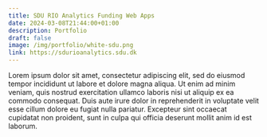 ```yaml
---
title: SDU RIO Analytics Funding Web Apps
date: 2024-03-08T21:44:00+01:00
description: Portfolio
draft: false
image: /img/portfolio/white-sdu.png
link: https://sdurioanalytics.sdu.dk
---
```


Lorem ipsum dolor sit amet, consectetur adipiscing elit, sed do eiusmod tempor incididunt ut labore et dolore magna aliqua. Ut enim ad minim veniam, quis nostrud exercitation ullamco laboris nisi ut aliquip ex ea commodo consequat. Duis aute irure dolor in reprehenderit in voluptate velit esse cillum dolore eu fugiat nulla pariatur. Excepteur sint occaecat cupidatat non proident, sunt in culpa qui officia deserunt mollit anim id est laborum.
